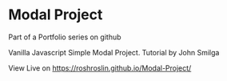 # Modal Project
Part of a Portfolio series on github

Vanilla Javascript Simple Modal Project. Tutorial by John Smilga

View Live on https://roshroslin.github.io/Modal-Project/
